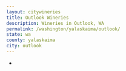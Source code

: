 ```yaml
---
layout: citywineries
title: Outlook Wineries
description: Wineries in Outlook, WA
permalink: /washington/yalaskaima/outlook/
state: wa
county: yalaskaima
city: outlook
---
```

-
